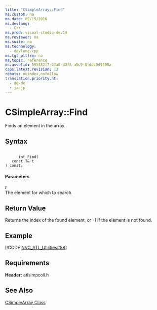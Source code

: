```yaml
---
title: "CSimpleArray::Find"
ms.custom: na
ms.date: 09/19/2016
ms.devlang: 
  - C++
ms.prod: visual-studio-dev14
ms.reviewer: na
ms.suite: na
ms.technology: 
  - devlang-cpp
ms.tgt_pltfrm: na
ms.topic: reference
ms.assetid: 595482f7-33a0-43f8-a5c9-8fddc0d9408a
caps.latest.revision: 13
robots: noindex,nofollow
translation.priority.ht: 
  - de-de
  - ja-jp
---
```

# CSimpleArray::Find
Finds an element in the array.  
  
## Syntax  
  
```  
  
      int Find(  
   const T& t   
) const;  
```  
  
#### Parameters  
 *t*  
 The element for which to search.  
  
## Return Value  
 Returns the index of the found element, or -1 if the element is not found.  
  
## Example  
 [!CODE [NVC_ATL_Utilities#88](../CodeSnippet/VS_Snippets_Cpp/NVC_ATL_Utilities#88)]  
  
## Requirements  
 **Header:** atlsimpcoll.h  
  
## See Also  
 [CSimpleArray Class](../vs140/CSimpleArray-Class.md)